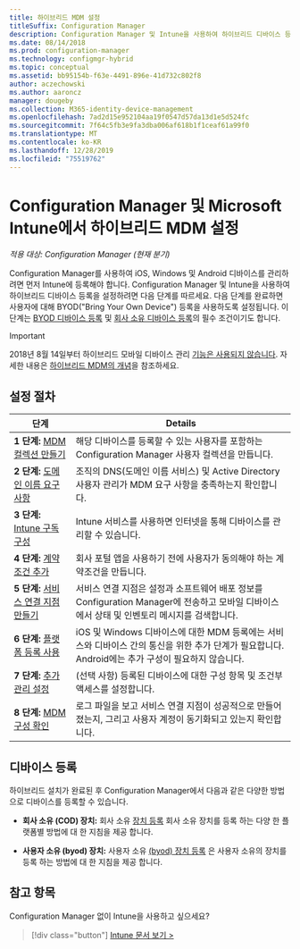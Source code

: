 ```yaml
---
title: 하이브리드 MDM 설정
titleSuffix: Configuration Manager
description: Configuration Manager 및 Intune을 사용하여 하이브리드 디바이스 등록을 설정합니다.
ms.date: 08/14/2018
ms.prod: configuration-manager
ms.technology: configmgr-hybrid
ms.topic: conceptual
ms.assetid: bb95154b-f63e-4491-896e-41d732c802f8
author: aczechowski
ms.author: aaroncz
manager: dougeby
ms.collection: M365-identity-device-management
ms.openlocfilehash: 7ad2d15e952104aa19f0547d57da13d1e5d524fc
ms.sourcegitcommit: 7f64c5fb3e9fa3dba006af618b1f1ceaf61a99f0
ms.translationtype: MT
ms.contentlocale: ko-KR
ms.lasthandoff: 12/28/2019
ms.locfileid: "75519762"
---
```

# <a name="set-up-hybrid-mdm-with-configuration-manager-and-microsoft-intune"></a>Configuration Manager 및 Microsoft Intune에서 하이브리드 MDM 설정

*적용 대상: Configuration Manager (현재 분기)*


Configuration Manager를 사용하여 iOS, Windows 및 Android 디바이스를 관리하려면 먼저 Intune에 등록해야 합니다. Configuration Manager 및 Intune을 사용하여 하이브리드 디바이스 등록을 설정하려면 다음 단계를 따르세요. 다음 단계를 완료하면 사용자에 대해 BYOD("Bring Your Own Device") 등록을 사용하도록 설정됩니다. 이 단계는 [BYOD 디바이스 등록](enroll-hybrid-ios-mac.md) 및 [회사 소유 디바이스 등록](enroll-company-owned-devices.md)의 필수 조건이기도 합니다.

> [!Important]  
> 2018년 8월 14일부터 하이브리드 모바일 디바이스 관리 [기능은 사용되지 않습니다](/sccm/core/plan-design/changes/deprecated/removed-and-deprecated-cmfeatures). 자세한 내용은 [하이브리드 MDM의 개념](/sccm/mdm/understand/hybrid-mobile-device-management)을 참조하세요.<!--Intune feature 2683117-->  



## <a name="set-up-steps"></a>설정 절차

 |단계|Details|  
 |-----------|-------------|  
 |**1 단계:** [MDM 컬렉션 만들기](create-mdm-collection.md)|해당 디바이스를 등록할 수 있는 사용자를 포함하는 Configuration Manager 사용자 컬렉션을 만듭니다.|  
 |**2 단계:** [도메인 이름 요구 사항](confirm-dns.md)|조직의 DNS(도메인 이름 서비스) 및 Active Directory 사용자 관리가 MDM 요구 사항을 충족하는지 확인합니다.|
 |**3 단계:** [Intune 구독 구성](configure-intune-subscription.md)|Intune 서비스를 사용하면 인터넷을 통해 디바이스를 관리할 수 있습니다.|  
 |**4 단계:** [계약 조건 추가](terms-and-conditions.md)| 회사 포털 앱을 사용하기 전에 사용자가 동의해야 하는 계약조건을 만듭니다.|
 |**5 단계:** [서비스 연결 지점 만들기](create-service-connection-point.md)|서비스 연결 지점은 설정과 소프트웨어 배포 정보를 Configuration Manager에 전송하고 모바일 디바이스에서 상태 및 인벤토리 메시지를 검색합니다. |  
 |**6 단계:** [플랫폼 등록 사용](enable-platform-enrollment.md)|iOS 및 Windows 디바이스에 대한 MDM 등록에는 서비스와 디바이스 간의 통신을 위한 추가 단계가 필요합니다. Android에는 추가 구성이 필요하지 않습니다.|  
 |**7 단계:** [추가 관리 설정](set-up-additional-management.md)|(선택 사항) 등록된 디바이스에 대한 구성 항목 및 조건부 액세스를 설정합니다.|
 |**8 단계:** [MDM 구성 확인](verify-mdm-configuration.md)|로그 파일을 보고 서비스 연결 지점이 성공적으로 만들어졌는지, 그리고 사용자 계정이 동기화되고 있는지 확인합니다.|



## <a name="enroll-devices"></a>디바이스 등록

하이브리드 설치가 완료된 후 Configuration Manager에서 다음과 같은 다양한 방법으로 디바이스를 등록할 수 있습니다.

- **회사 소유 (COD) 장치:** 회사 소유 [장치 등록](enroll-company-owned-devices.md) 회사 소유 장치를 등록 하는 다양 한 플랫폼별 방법에 대 한 지침을 제공 합니다.  

- **사용자 소유 (byod) 장치:** 사용자 소유 [(byod) 장치 등록](enroll-hybrid-ios-mac.md) 은 사용자 소유의 장치를 등록 하는 방법에 대 한 지침을 제공 합니다.  



## <a name="see-also"></a>참고 항목

Configuration Manager 없이 Intune을 사용하고 싶으세요?
> [!div class="button"]
> [Intune 문서 보기 >](https://docs.microsoft.com/intune/deploy-use/enroll-devices-in-microsoft-intune)


